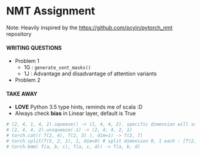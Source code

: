 # NMT Assignment
Note: Heavily inspired by the https://github.com/pcyin/pytorch_nmt repository

#### WRITING QUESTIONS
- Problem 1
  - 1G : ```generate_sent_masks()```
  - 1J : Advantage and disadvantage of attention variants
- Problem 2

#### TAKE AWAY

- **LOVE** Python 3.5 type hints, reminds me of scala :D
- Always check **bias** in Linear layer, default is True

```python
# (2, 4, 1, 4, 2).squeeze() -> (2, 4, 4, 2). specific dimension will squeeze this dim
# (2, 4, 4, 2).unsqueeze(-1) -> (2, 4, 4, 2, 1)
# torch.cat(( T(2, 4), T(2, 3) ), dim=1) -> T(2, 7)
# torch.split(T(5, 2, 1), 1, dim=0) # split dimension 0, 1 each : [T(2, 1)] * 5
# torch.bmm( T(a, b, c), T(a, c, d)) -> T(a, b, d)
```